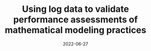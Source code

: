 ---
title: "Using log data to validate performance assessments of mathematical modeling practices"
collection: publications
permalink: /publication/2022-AIED
date: 2022-06-27
venue: 'International Conference on Artificial Intelligence in Education'
paperurl: 'http://aadair3.github.io/files/papers/2022-AIED.pdf'
link: 'https://doi.org/10.1007/978-3-031-11647-6_99'
citation: 'Olsen, J., Adair, A., Gobert, J., Sao Pedro, M., & O’Brien, M. (2022). Using log data to validate performance assessments of mathematical modeling practices. In M. M. Rodrigo, N. Matsuda, A. I. Cristea, & V. Dimitrova (Eds.), <i>International Conference on Artificial Intelligence in Education</i> (pp. 488-491). Springer, Cham.'
tags: [Peer-Reviewed Conference Proceedings]
---